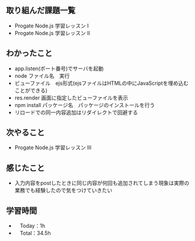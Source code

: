 ## 取り組んだ課題一覧
- Progate Node.js 学習レッスン I
- Progate Node.js 学習レッスン II

## わかったこと
- app.listen(ポート番号)でサーバを起動
- node ファイル名　実行
- ビューファイル　ejs形式(ejsファイルはHTMLの中にJavaScriptを埋め込むことができる) 
- res.render 画面に指定したビューファイルを表示
- npm install パッケージ名　パッケージのインストールを行う
- リロードでの同一内容追加はリダイレクトで回避する

## 次やること
- Progate Node.js 学習レッスン III

## 感じたこと
- 入力内容をpostしたときに同じ内容が何回も追加されてしまう現象は実際の業務でも経験したので気をつけていきたい

## 学習時間
- 　Today：1h
- 　Total：34.5h

